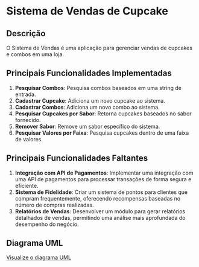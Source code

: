 # Sistema de Vendas de Cupcake

## Descrição
O Sistema de Vendas é uma aplicação para gerenciar vendas de cupcakes e combos em uma loja.

## Principais Funcionalidades Implementadas
1. **Pesquisar Combos**: Pesquisa combos baseados em uma string de entrada.
2. **Cadastrar Cupcake**: Adiciona um novo cupcake ao sistema.
3. **Cadastrar Combos**: Adiciona um novo combo ao sistema.
4. **Pesquisar Cupcakes por Sabor**: Retorna cupcakes baseados no sabor fornecido.
5. **Remover Sabor**: Remove um sabor específico do sistema.
6. **Pesquisar Valores por Faixa**: Pesquisa cupcakes dentro de uma faixa de valores.

## Principais Funcionalidades Faltantes
1. **Integração com API de Pagamentos**: Implementar uma integração com uma API de pagamentos para processar transações de forma segura e eficiente.
2. **Sistema de Fidelidade**: Criar um sistema de pontos para clientes que compram frequentemente, oferecendo recompensas baseadas no número de compras realizadas.
3. **Relatórios de Vendas**: Desenvolver um módulo para gerar relatórios detalhados de vendas, permitindo uma análise mais aprofundada do desempenho do negócio.

## Diagrama UML
[Visualize o diagrama UML](C:\Users\isaac\Downloads\Diagrama.UML)
